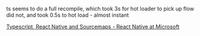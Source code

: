 ts seems to do a full recompile, which took 3s for hot loader to pick up
flow did not, and took 0.5s to hot load - almost instant

[Typescript, React Native and Sourcemaps - React Native at Microsoft](http://www.reactnative.tools/tutorials/2016/09/20/reactnative-ts/)
